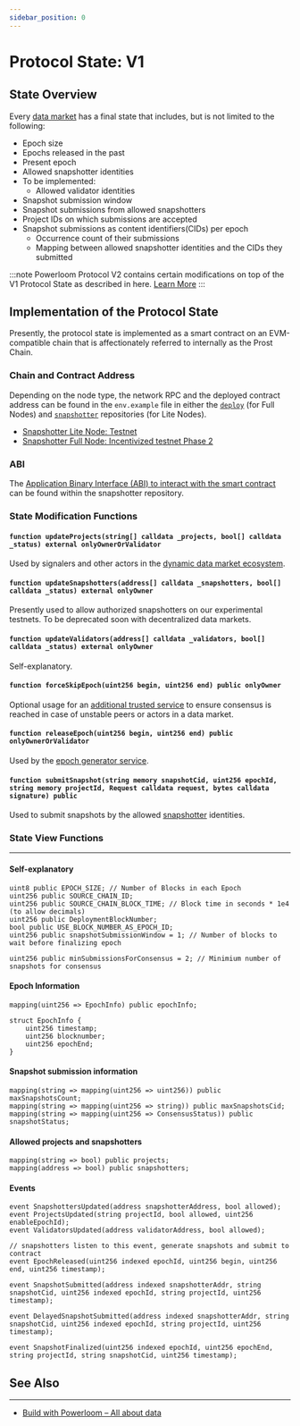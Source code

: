 ```yaml
---
sidebar_position: 0
---
```


# Protocol State: V1

## State Overview

Every [data market](/Protocol/data-sources) has a final state that includes, but is not limited to the following:

- Epoch size 
- Epochs released in the past
- Present epoch
- Allowed snapshotter identities
- To be implemented:
  - Allowed validator identities
- Snapshot submission window
- Snapshot submissions from allowed snapshotters
- Project IDs on which submissions are accepted
- Snapshot submissions as content identifiers(CIDs) per epoch
  - Occurrence count of their submissions
  - Mapping between allowed snapshotter identities and the CIDs they submitted

:::note
Powerloom Protocol V2 contains certain modifications on top of the V1 Protocol State as described in here. [Learn More](/Protocol/Specifications/state-v2.md)
:::

## Implementation of the Protocol State

Presently, the protocol state is implemented as a smart contract on an EVM-compatible chain that is affectionately referred to internally as the Prost Chain.

### Chain and Contract Address

Depending on the node type, the network RPC and the deployed contract address can be found in the `env.example` file in either the [`deploy`](https://github.com/Powerloom/deploy/) (for Full Nodes) and [`snapshotter`](https://github.com/Powerloom/snapshotter-lite) repositories (for Lite Nodes).

* [Snapshotter Lite Node: Testnet](https://github.com/PowerLoom/snapshotter-lite/blob/97f25850d0319b601638e46440b9bce2372551c4/env.example#L8)
* [Snapshotter Full Node: Incentivized testnet Phase 2](https://github.com/PowerLoom/deploy/blob/4af571508f832b120d18e93f48c54ddbfe6074a5/env.example#L6)


### ABI

The [Application Binary Interface (ABI) to interact with the smart contract](https://github.com/PowerLoom/pooler/blob/main/snapshotter/static/abis/ProtocolContract.json) can be found within the snapshotter repository.

### State Modification Functions

#### `function updateProjects(string[] calldata _projects, bool[] calldata _status) external onlyOwnerOrValidator`

Used by signalers and other actors in the [dynamic data market ecosystem](/Protocol/data-sources#dynamic-data-sources).

#### `function updateSnapshotters(address[] calldata _snapshotters, bool[] calldata _status) external onlyOwner`

Presently used to allow authorized snapshotters on our experimental testnets. To be deprecated soon with decentralized data markets.

#### `function updateValidators(address[] calldata _validators, bool[] calldata _status) external onlyOwner`

Self-explanatory.

#### `function forceSkipEpoch(uint256 begin, uint256 end) public onlyOwner`

Optional usage for an [additional trusted service](/Protocol/Specifications/Epoch#force-consensus-service) to ensure consensus is reached in case of unstable peers or actors in a data market.

#### `function releaseEpoch(uint256 begin, uint256 end) public onlyOwnerOrValidator`

Used by the [epoch generator service](/Protocol/Specifications/Epoch#epoch-generator).

#### `function submitSnapshot(string memory snapshotCid, uint256 epochId, string memory projectId, Request calldata request, bytes calldata signature) public`

Used to submit snapshots by the allowed [snapshotter](/category/snapshotter) identities.

### State View Functions
---

#### Self-explanatory

```solidity
uint8 public EPOCH_SIZE; // Number of Blocks in each Epoch
uint256 public SOURCE_CHAIN_ID;
uint256 public SOURCE_CHAIN_BLOCK_TIME; // Block time in seconds * 1e4 (to allow decimals)
uint256 public DeploymentBlockNumber;
bool public USE_BLOCK_NUMBER_AS_EPOCH_ID;
uint256 public snapshotSubmissionWindow = 1; // Number of blocks to wait before finalizing epoch

uint256 public minSubmissionsForConsensus = 2; // Minimium number of snapshots for consensus
```

#### Epoch Information

```solidity
mapping(uint256 => EpochInfo) public epochInfo;

struct EpochInfo {
    uint256 timestamp;
    uint256 blocknumber;
    uint256 epochEnd;
}
```

#### Snapshot submission information

```solidity
mapping(string => mapping(uint256 => uint256)) public maxSnapshotsCount;
mapping(string => mapping(uint256 => string)) public maxSnapshotsCid;
mapping(string => mapping(uint256 => ConsensusStatus)) public snapshotStatus;
```

#### Allowed projects and snapshotters

```solidity
mapping(string => bool) public projects;
mapping(address => bool) public snapshotters;
```

#### Events

```solidity
event SnapshottersUpdated(address snapshotterAddress, bool allowed);
event ProjectsUpdated(string projectId, bool allowed, uint256 enableEpochId);
event ValidatorsUpdated(address validatorAddress, bool allowed);

// snapshotters listen to this event, generate snapshots and submit to contract
event EpochReleased(uint256 indexed epochId, uint256 begin, uint256 end, uint256 timestamp);

event SnapshotSubmitted(address indexed snapshotterAddr, string snapshotCid, uint256 indexed epochId, string projectId, uint256 timestamp);

event DelayedSnapshotSubmitted(address indexed snapshotterAddr, string snapshotCid, uint256 indexed epochId, string projectId, uint256 timestamp);

event SnapshotFinalized(uint256 indexed epochId, uint256 epochEnd, string projectId, string snapshotCid, uint256 timestamp);
```

## See Also
---

* [Build with Powerloom – All about data](/build-with-powerloom/snapshotter-node/data.md#verifying-data)
